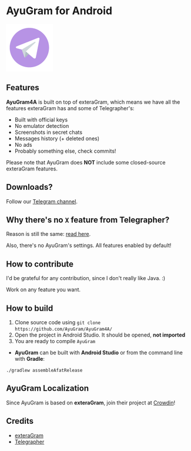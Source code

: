 # AyuGram for Android

![AyuGram Logo](.github/AyuGram.png)

## Features

**AyuGram4A** is built on top of exteraGram, which means we have all the features exteraGram has and
some of Telegrapher's:

- Built with official keys
- No emulator detection
- Screenshots in secret chats
- Messages history (+ deleted ones)
- No ads
- Probably something else, check commits!

Please note that AyuGram does **NOT** include some closed-source exteraGram features.

## Downloads?

Follow our [Telegram channel](https://t.me/ayugram1338).

## Why there's no `X` feature from Telegrapher?

Reason is still the same:
[read here](https://github.com/AyuGram/windows-patches/tree/main#why-patches-why-not-the-full-source-code).

Also, there's no AyuGram's settings. All features enabled by default!

## How to contribute

I'd be grateful for any contribution, since I don't really like Java. :)

Work on any feature you want.

## How to build

1. Clone source code using `git clone https://github.com/AyuGram/AyuGram4A/`
2. Open the project in Android Studio. It should be opened, **not imported**
3. You are ready to compile `AyuGram`

- **AyuGram** can be built with **Android Studio** or from the command line with **Gradle**:

```
./gradlew assembleAfatRelease
```

## AyuGram Localization

Since AyuGram is based on **exteraGram**, join their project
at [Crowdin](https://crowdin.com/project/exteralocales)!

## Credits

- [exteraGram](https://github.com/exteraSquad/exteraGram)
- [Telegrapher](https://github.com/nikitasius/Telegraher)
